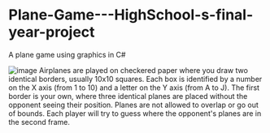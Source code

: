 # Plane-Game---HighSchool-s-final-year-project
A plane game using graphics in C#

![image](https://user-images.githubusercontent.com/57757171/196285335-68b53a06-7937-4fd9-82b7-581892aa6af9.png)
Airplanes are played on checkered paper where you draw two identical borders, usually 10x10 squares. Each box is identified by a number on the X axis (from 1 to 10) and a letter on the Y axis (from A to J). The first border is your own, where three identical planes are placed without the opponent seeing their position. Planes are not allowed to overlap or go out of bounds. Each player will try to guess where the opponent's planes are in the second frame.
